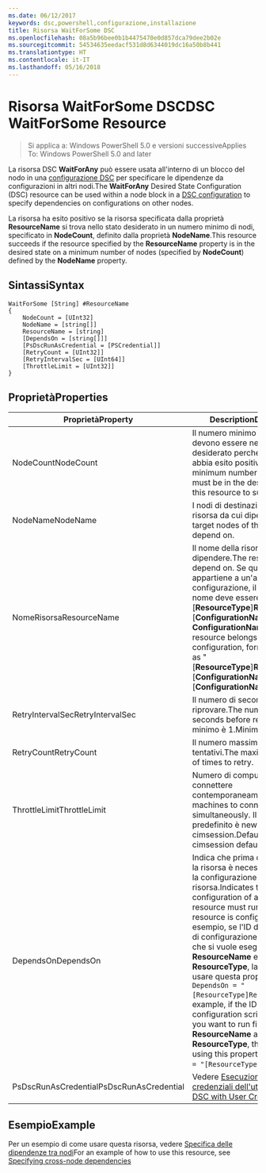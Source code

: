 ```yaml
---
ms.date: 06/12/2017
keywords: dsc,powershell,configurazione,installazione
title: Risorsa WaitForSome DSC
ms.openlocfilehash: 08a5b96bee0b1b4475470e0d857dca79dee2b02e
ms.sourcegitcommit: 54534635eedacf531d8d6344019dc16a50b8b441
ms.translationtype: HT
ms.contentlocale: it-IT
ms.lasthandoff: 05/16/2018
---
```

# <a name="dsc-waitforsome-resource"></a><span data-ttu-id="5e85a-103">Risorsa WaitForSome DSC</span><span class="sxs-lookup"><span data-stu-id="5e85a-103">DSC WaitForSome Resource</span></span>

> <span data-ttu-id="5e85a-104">Si applica a: Windows PowerShell 5.0 e versioni successive</span><span class="sxs-lookup"><span data-stu-id="5e85a-104">Applies To: Windows PowerShell 5.0 and later</span></span>

<span data-ttu-id="5e85a-105">La risorsa DSC **WaitForAny** può essere usata all'interno di un blocco del nodo in una [configurazione DSC](configurations.md) per specificare le dipendenze da configurazioni in altri nodi.</span><span class="sxs-lookup"><span data-stu-id="5e85a-105">The **WaitForAny** Desired State Configuration (DSC) resource can be used within a node block in a [DSC configuration](configurations.md) to specify dependencies on configurations on other nodes.</span></span>

<span data-ttu-id="5e85a-106">La risorsa ha esito positivo se la risorsa specificata dalla proprietà **ResourceName** si trova nello stato desiderato in un numero minimo di nodi, specificato in **NodeCount**, definito dalla proprietà **NodeName**.</span><span class="sxs-lookup"><span data-stu-id="5e85a-106">This resource succeeds if the resource specified by the **ResourceName** property is in the desired state on a minimum number of nodes (specified by **NodeCount**) defined by the **NodeName** property.</span></span>


## <a name="syntax"></a><span data-ttu-id="5e85a-107">Sintassi</span><span class="sxs-lookup"><span data-stu-id="5e85a-107">Syntax</span></span>

```
WaitForSome [String] #ResourceName
{
    NodeCount = [UInt32]
    NodeName = [string[]]
    ResourceName = [string]
    [DependsOn = [string[]]]
    [PsDscRunAsCredential = [PSCredential]]
    [RetryCount = [UInt32]]
    [RetryIntervalSec = [UInt64]]
    [ThrottleLimit = [UInt32]]
}
```

## <a name="properties"></a><span data-ttu-id="5e85a-108">Proprietà</span><span class="sxs-lookup"><span data-stu-id="5e85a-108">Properties</span></span>

|  <span data-ttu-id="5e85a-109">Proprietà</span><span class="sxs-lookup"><span data-stu-id="5e85a-109">Property</span></span>  |  <span data-ttu-id="5e85a-110">Description</span><span class="sxs-lookup"><span data-stu-id="5e85a-110">Description</span></span>   |
|---|---|
| <span data-ttu-id="5e85a-111">NodeCount</span><span class="sxs-lookup"><span data-stu-id="5e85a-111">NodeCount</span></span>| <span data-ttu-id="5e85a-112">Il numero minimo di nodi che devono essere nello stato desiderato perché la risorsa abbia esito positivo.</span><span class="sxs-lookup"><span data-stu-id="5e85a-112">The minimum number of nodes that must be in the desired state for this resource to succeed.</span></span>|
| <span data-ttu-id="5e85a-113">NodeName</span><span class="sxs-lookup"><span data-stu-id="5e85a-113">NodeName</span></span>| <span data-ttu-id="5e85a-114">I nodi di destinazione della risorsa da cui dipendere.</span><span class="sxs-lookup"><span data-stu-id="5e85a-114">The target nodes of the resource to depend on.</span></span>|
| <span data-ttu-id="5e85a-115">NomeRisorsa</span><span class="sxs-lookup"><span data-stu-id="5e85a-115">ResourceName</span></span>| <span data-ttu-id="5e85a-116">Il nome della risorsa da cui dipendere.</span><span class="sxs-lookup"><span data-stu-id="5e85a-116">The resource name to depend on.</span></span> <span data-ttu-id="5e85a-117">Se questa risorsa appartiene a un'altra configurazione, il formato del nome deve essere "[__ResourceType__]__ResourceName__:: [__ConfigurationName__]: [ __ConfigurationName__] "</span><span class="sxs-lookup"><span data-stu-id="5e85a-117">If this resource belongs to a different configuration, format the name as "[__ResourceType__]__ResourceName__::[__ConfigurationName__]::[__ConfigurationName__]"</span></span>|
| <span data-ttu-id="5e85a-118">RetryIntervalSec</span><span class="sxs-lookup"><span data-stu-id="5e85a-118">RetryIntervalSec</span></span>| <span data-ttu-id="5e85a-119">Il numero di secondi prima di riprovare.</span><span class="sxs-lookup"><span data-stu-id="5e85a-119">The number of seconds before retrying.</span></span> <span data-ttu-id="5e85a-120">Il valore minimo è 1.</span><span class="sxs-lookup"><span data-stu-id="5e85a-120">Minimum is 1.</span></span>|
| <span data-ttu-id="5e85a-121">RetryCount</span><span class="sxs-lookup"><span data-stu-id="5e85a-121">RetryCount</span></span>| <span data-ttu-id="5e85a-122">Il numero massimo di tentativi.</span><span class="sxs-lookup"><span data-stu-id="5e85a-122">The maximum number of times to retry.</span></span>|
| <span data-ttu-id="5e85a-123">ThrottleLimit</span><span class="sxs-lookup"><span data-stu-id="5e85a-123">ThrottleLimit</span></span>| <span data-ttu-id="5e85a-124">Numero di computer da connettere contemporaneamente.</span><span class="sxs-lookup"><span data-stu-id="5e85a-124">Number of machines to connect simultaneously.</span></span> <span data-ttu-id="5e85a-125">Il valore predefinito è new-cimsession.</span><span class="sxs-lookup"><span data-stu-id="5e85a-125">Default is new-cimsession default.</span></span>|
| <span data-ttu-id="5e85a-126">DependsOn</span><span class="sxs-lookup"><span data-stu-id="5e85a-126">DependsOn</span></span> | <span data-ttu-id="5e85a-127">Indica che prima di configurare la risorsa è necessario eseguire la configurazione di un'altra risorsa.</span><span class="sxs-lookup"><span data-stu-id="5e85a-127">Indicates that the configuration of another resource must run before this resource is configured.</span></span> <span data-ttu-id="5e85a-128">Ad esempio, se l'ID del blocco script di configurazione della risorsa che si vuole eseguire per primo è __ResourceName__ e il tipo è __ResourceType__, la sintassi per usare questa proprietà è `DependsOn = "[ResourceType]ResourceName"`.</span><span class="sxs-lookup"><span data-stu-id="5e85a-128">For example, if the ID of the resource configuration script block that you want to run first is __ResourceName__ and its type is __ResourceType__, the syntax for using this property is `DependsOn = "[ResourceType]ResourceName"`.</span></span>|
| <span data-ttu-id="5e85a-129">PsDscRunAsCredential</span><span class="sxs-lookup"><span data-stu-id="5e85a-129">PsDscRunAsCredential</span></span> | <span data-ttu-id="5e85a-130">Vedere [Esecuzione di DSC con le credenziali dell'utente](https://docs.microsoft.com/powershell/dsc/runasuser)</span><span class="sxs-lookup"><span data-stu-id="5e85a-130">See [Using DSC with User Credentials](https://docs.microsoft.com/powershell/dsc/runasuser)</span></span> |


## <a name="example"></a><span data-ttu-id="5e85a-131">Esempio</span><span class="sxs-lookup"><span data-stu-id="5e85a-131">Example</span></span>

<span data-ttu-id="5e85a-132">Per un esempio di come usare questa risorsa, vedere [Specifica delle dipendenze tra nodi](crossNodeDependencies.md)</span><span class="sxs-lookup"><span data-stu-id="5e85a-132">For an example of how to use this resource, see [Specifying cross-node dependencies](crossNodeDependencies.md)</span></span>